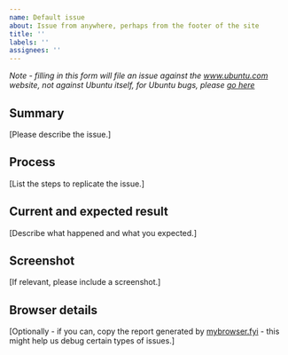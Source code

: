 ```yaml
---
name: Default issue
about: Issue from anywhere, perhaps from the footer of the site
title: ''
labels: ''
assignees: ''
---
```


*Note - filling in this form will file an issue against the www.ubuntu.com website, not against Ubuntu itself, for Ubuntu bugs, please [go here](https://help.ubuntu.com/community/ReportingBugs)*

## Summary

[Please describe the issue.]

## Process

[List the steps to replicate the issue.]

## Current and expected result

[Describe what happened and what you expected.]

## Screenshot

[If relevant, please include a screenshot.]

## Browser details

[Optionally - if you can, copy the report generated by [mybrowser.fyi](https://mybrowser.fyi/) - this might help us debug certain types of issues.]
